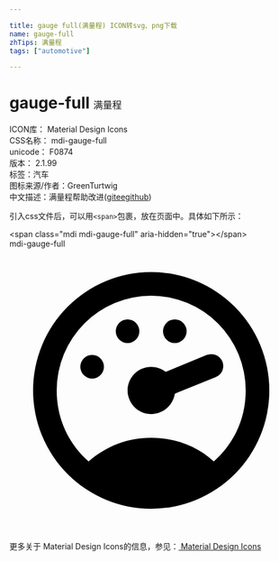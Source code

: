```yaml
---

title: gauge full(满量程) ICON转svg、png下载
name: gauge-full
zhTips: 满量程
tags: ["automotive"]

---
```


# gauge-full  <small style="font-size: 60%;font-weight: 100">满量程</small>


<div class="detail-page">
<p>
<span>
ICON库：
<span class="badge-secondary badge">Material Design Icons</span> 
</span>
<br/>
<span>
CSS名称：
<span class="badge-secondary badge">mdi-gauge-full</span> 
</span>
<br/>
<span>
unicode：
<span class="badge-secondary badge">F0874</span> 
<copy-btn content='F0874' btn-title=""></copy-btn>
<copy-btn :content='String.fromCodePoint(parseInt("F0874", 16))' btn-title="复制U"></copy-btn>
</span>
<br/>
<span>
版本：
<span class="badge-secondary badge">2.1.99</span> 
</span><br/><span>标签：<span class="badge-light badge"><router-link to="/tags/automotive.html">汽车</router-link></span></span>
<br/>
<span>图标来源/作者：<span class="badge-light badge">GreenTurtwig</span></span> 
<br/>
<span class="zh-detail">中文描述：<span class="badge-primary badge">满量程</span><span class="help-link"><span>帮助改进</span>(<a href="https://gitee.com/liuwave/icon-helper/edit/master/json/material/gauge-full.json" target="_blank" rel="noopener noreferrer">gitee</a><a href="https://github.com/liuwave/icon-helper/edit/master/json/material/gauge-full.json" target="_blank" rel="noopener noreferrer">github</a></span>)</span><br/>
</p>
</div>
<div class="alert alert-dark">
  <i class="mdi mdi-gauge-full mdi-48px"></i>
  <i class="mdi mdi-gauge-full mdi-36px"></i>
  <i class="mdi mdi-gauge-full mdi-24px"></i>
  <i class="mdi mdi-gauge-full mdi-18px"></i>
</div>
<div>
  <p>引入css文件后，可以用<code>&lt;span&gt;</code>包裹，放在页面中。具体如下所示：    
  </p>
  <div class="alert alert-primary" style="font-size: 14px">
    &lt;span class="mdi mdi-gauge-full" aria-hidden="true"&gt;&lt;/span&gt;
    <copy-btn content='<span class="mdi mdi-gauge-full" aria-hidden="true"></span>'></copy-btn>
  </div>
  <div class="alert alert-secondary">
    <i class="mdi mdi-gauge-full"
    style="font-size: 24px"
    aria-hidden="true"></i> mdi-gauge-full
    <copy-btn content="mdi-gauge-full" btn-title="复制图标名称"></copy-btn>
  </div>
</div>
<div id="svg" class="svg-wrap">
<svg xmlns="http://www.w3.org/2000/svg" viewBox="0 0 24 24"><path d="M12,2A10,10 0 0,0 2,12A10,10 0 0,0 12,22A10,10 0 0,0 22,12A10,10 0 0,0 12,2M12,4A8,8 0 0,1 20,12C20,14.4 19,16.5 17.3,18C15.9,16.7 14,16 12,16C10,16 8.2,16.7 6.7,18C5,16.5 4,14.4 4,12A8,8 0 0,1 12,4M10,6A1,1 0 0,0 9,7A1,1 0 0,0 10,8A1,1 0 0,0 11,7A1,1 0 0,0 10,6M14,6A1,1 0 0,0 13,7A1,1 0 0,0 14,8A1,1 0 0,0 15,7A1,1 0 0,0 14,6M17.09,8.94C16.96,8.94 16.84,8.97 16.7,9L13.5,10.32L13.23,10.43C12.67,10 11.91,9.88 11.25,10.15C10.23,10.56 9.73,11.73 10.15,12.75C10.56,13.77 11.73,14.27 12.75,13.85C13.41,13.59 13.88,13 14,12.28L14.23,12.18L17.45,10.88L17.47,10.87C18,10.66 18.23,10.08 18.03,9.56C17.87,9.18 17.5,8.93 17.09,8.94M7,9A1,1 0 0,0 6,10A1,1 0 0,0 7,11A1,1 0 0,0 8,10A1,1 0 0,0 7,9Z" /></svg>
</div>
<detail full-name='mdi-gauge-full'></detail>
    
<div><p>更多关于 Material Design Icons的信息，参见：<a target="_blank" href="https://iconhelper.cn/material.html"> Material Design Icons</a>
</p></div>
